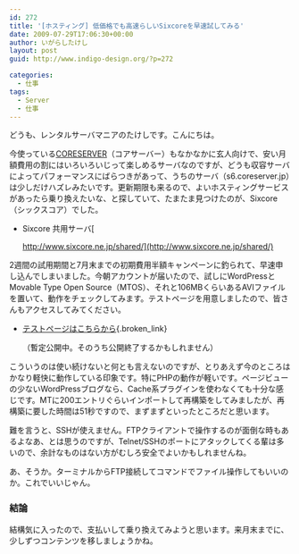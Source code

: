 ```yaml
---
id: 272
title: '[ホスティング] 低価格でも高速らしいSixcoreを早速試してみる'
date: 2009-07-29T17:06:30+00:00
author: いがらしたけし
layout: post
guid: http://www.indigo-design.org/?p=272

categories:
  - 仕事
tags:
  - Server
  - 仕事
---
```

どうも、レンタルサーバマニアのたけしです。こんにちは。

今使っている[CORESERVER](http://coreserver.jp/)（コアサーバー）もなかなかに玄人向けで、安い月額費用の割にはいろいろいじって楽しめるサーバなのですが、どうも収容サーバによってパフォーマンスにばらつきがあって、うちのサーバ（s6.coreserver.jp）は少しだけハズレみたいです。更新期限も来るので、よいホスティングサービスがあったら乗り換えたいな、と探していて、たまたま見つけたのが、Sixcore（シックスコア）でした。
  
<!--more-->

  * Sixcore 共用サーバ[
  
    http://www.sixcore.ne.jp/shared/](http://www.sixcore.ne.jp/shared/)

2週間の試用期間と7月末までの初期費用半額キャンペーンに釣られて、早速申し込んでしまいました。今朝アカウントが届いたので、試しにWordPressとMovable Type Open Source（MTOS）、それと106MBくらいあるAVIファイルを置いて、動作をチェックしてみます。テストページを用意しましたので、皆さんもアクセスしてみてください。

  * [テストページはこちらから](http://indigo.sixcore.jp/test.html){.broken_link}
  
    （暫定公開中。そのうち公開終了するかもしれません）

こういうのは使い続けないと何とも言えないのですが、とりあえず今のところはかなり軽快に動作している印象です。特にPHPの動作が軽いです。ページビューの少ないWordPressブログなら、Cache系プラグインを使わなくても十分な感じです。MTに200エントリぐらいインポートして再構築をしてみましたが、再構築に要した時間は51秒ですので、まずまずといったところだと思います。

難を言うと、SSHが使えません。FTPクライアントで操作するのが面倒な時もあるよなあ、とは思うのですが、Telnet/SSHのポートにアタックしてくる輩は多いので、余計なものはない方がむしろ安全でよいかもしれませんね。

あ、そうか。ターミナルからFTP接続してコマンドでファイル操作してもいいのか。これでいいじゃん。

### 結論

結構気に入ったので、支払いして乗り換えてみようと思います。来月末までに、少しずつコンテンツを移しましょうかね。
